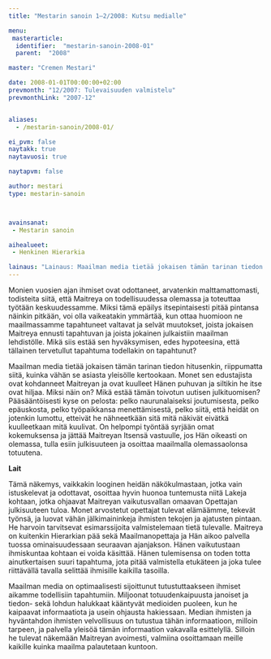 ```yaml
---
title: "Mestarin sanoin 1–2/2008: Kutsu medialle"

menu:
 masterarticle:
  identifier:  "mestarin-sanoin-2008-01"
  parent:  "2008"

master: "Cremen Mestari"

date: 2008-01-01T00:00:00+02:00
prevmonth: "12/2007: Tulevaisuuden valmistelu"
prevmonthLink: "2007-12"


aliases:
  - /mestarin-sanoin/2008-01/

ei_pvm: false
naytakk: true
naytavuosi: true

naytapvm: false

author: mestari
type: mestarin-sanoin



avainsanat:
 - Mestarin sanoin

aihealueet:
 - Henkinen Hierarkia

lainaus: "Lainaus: Maailman media tietää jokaisen tämän tarinan tiedon hitusenkin, riippumatta siitä, kuinka vähän se asiasta yleisölle kertookaan. Monet sen edustajista ovat kohdanneet Maitreyan ja ovat kuulleet Hänen puhuvan ja siltikin he itse ovat hiljaa. Miksi näin on? Mikä estää tämän toivotun uutisen julkituomisen? Pääsääntöisesti kyse on pelosta: pelko naurunalaiseksi joutumisesta, pelko epäuskosta, pelko työpaikkansa menettämisestä, pelko siitä, että heidät on jotenkin lumottu, etteivät he nähneetkään sitä mitä näkivät eivätkä kuulleetkaan mitä kuulivat."
---
```

<p>Monien vuosien ajan ihmiset ovat odottaneet, arvatenkin malttamattomasti, todisteita siitä, että Maitreya on todellisuudessa olemassa ja toteuttaa työtään keskuudessamme. Miksi tämä epäilys itsepintaisesti pitää pintansa näinkin pitkään, voi olla vaikeatakin ymmärtää, kun ottaa huomioon ne maailmassamme tapahtuneet valtavat ja selvät muutokset, joista jokaisen Maitreya ennusti tapahtuvan ja joista jokainen julkaistiin maailman lehdistölle. Mikä siis estää sen hyväksymisen, edes hypoteesina, että tällainen tervetullut tapahtuma todellakin on tapahtunut?</p>
<p>Maailman media tietää jokaisen tämän tarinan tiedon hitusenkin, riippumatta siitä, kuinka vähän se asiasta yleisölle kertookaan. Monet sen edustajista ovat kohdanneet Maitreyan ja ovat kuulleet Hänen puhuvan ja siltikin he itse ovat hiljaa. Miksi näin on? Mikä estää tämän toivotun uutisen julkituomisen? Pääsääntöisesti kyse on pelosta: pelko naurunalaiseksi joutumisesta, pelko epäuskosta, pelko työpaikkansa menettämisestä, pelko siitä, että heidät on jotenkin lumottu, etteivät he nähneetkään sitä mitä näkivät eivätkä kuulleetkaan mitä kuulivat. On helpompi työntää syrjään omat kokemuksensa ja jättää Maitreyan Itsensä vastuulle, jos Hän oikeasti on olemassa, tulla esiin julkisuuteen ja osoittaa maailmalla olemassaolonsa totuutena.</p>
<p><strong>Lait</strong></p>
<p>Tämä näkemys, vaikkakin looginen heidän näkökulmastaan, jotka vain istuskelevat ja odottavat, osoittaa hyvin huonoa tuntemusta niitä Lakeja kohtaan, jotka ohjaavat Maitreyan vaikutusvallan omaavan Opettajan julkisuuteen tuloa. Monet arvostetut opettajat tulevat elämäämme, tekevät työnsä, ja luovat vähän jälkimaininkeja ihmisten tekojen ja ajatusten pintaan. He harvoin tarvitsevat esimarssijoita valmistelemaan tietä tulevalle. Maitreya on kuitenkin Hierarkian pää sekä Maailmanopettaja ja Hän aikoo palvella tuossa ominaisuudessaan seuraavan ajanjakson. Hänen vaikutustaan ihmiskuntaa kohtaan ei voida käsittää. Hänen tulemisensa on toden totta ainutkertaisen suuri tapahtuma, jota pitää valmistella etukäteen ja joka tulee riittävällä tavalla selittää ihmisille kaikilla tasoilla.</p>
<p>Maailman media on optimaalisesti sijoittunut tutustuttaakseen ihmiset aikamme todellisiin tapahtumiin. Miljoonat totuudenkaipuusta janoiset ja tiedon- sekä lohdun halukkaat kääntyvät medioiden puoleen, kun he kaipaavat informaatiota ja usein ohjausta hakiessaan. Median ihmisten ja hyväntahdon ihmisten velvollisuus on tutustua tähän informaatioon, milloin tarpeen, ja palvella yleisöä tämän informaation vakavalla esittelyllä. Silloin he tulevat näkemään Maitreyan avoimesti, valmiina osoittamaan meille kaikille kuinka maailma palautetaan kuntoon.</p>